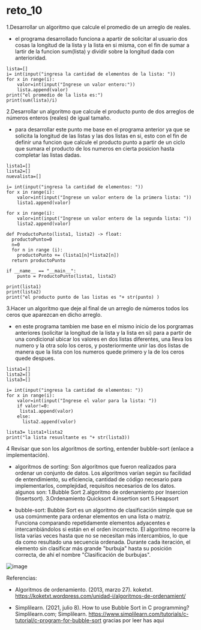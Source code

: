 # reto_10
1.Desarrollar un algoritmo que calcule el promedio de un arreglo de reales.

- el programa desarrollado funciona a apartir de solicitar al usuario dos cosas la longitud de la lista y la lista en si misma, con el fin de sumar a lartir de la funcion sum(lista) y dividir sobre la longitud dada con anterioridad.

```pseudocode
lista=[]
i= int(input("ingresa la cantidad de elementos de la lista: "))
for x in range(i):
    valor=int(input("Ingrese un valor entero:"))
    lista.append(valor)
print("el promedio de la lista es:")
print(sum(lista)/i)
```

2.Desarrollar un algoritmo que calcule el producto punto de dos arreglos de números enteros (reales) de igual tamaño.

- para desarrollar este punto me base en el programa anterior ya que se solicita la longitud de las listas y las dos listas en si, esto con el fin de definir una funcion que calcule el producto punto a partir de un ciclo que sumara el producto de los numeros en cierta posicion hasta completar las listas dadas.

```pseudocode
lista1=[]
lista2=[]
nuevalista=[]

i= int(input("ingresa la cantidad de elementos: "))
for x in range(i):
    valor=int(input("Ingrese un valor entero de la primera lista: "))
    lista1.append(valor)

for x in range(i):
    valor=int(input("Ingrese un valor entero de la segunda lista: "))
    lista2.append(valor)

def ProductoPunto(lista1, lista2) -> float:
  productoPunto=0
  n=0
  for n in range (i):
    productoPunto += (lista1[n]*lista2[n])
  return productoPunto

if __name__ == "__main__":
    punto = ProductoPunto(lista1, lista2)

print(lista1)
print(lista2)
print("el producto punto de las listas es "+ str(punto) )
```

3.Hacer un algoritmo que deje al final de un arreglo de números todos los ceros que aparezcan en dicho arreglo.

- en este programa tambien me base en el mismo inicio de los porgramas anteriores (solicitar la longitud de la lista y la lista en si) para a partir de una condicional ubicar los valores en dos listas diferentes, una lleva los numero y la otra solo los ceros, y posteriormente unir las dos listas de manera que la lista con los numeros quede primero y la de los ceros quede despues.

```pseudocode
lista1=[]
lista2=[]
lista3=[]

i= int(input("ingresa la cantidad de elementos: "))
for x in range(i):
    valor=int(input("Ingrese el valor para la lista: "))
    if valor!=0:
     lista1.append(valor)
    else:
      lista2.append(valor)

lista3= lista1+lista2
print("la lista resusltante es "+ str(lista3))
```
4 Revisar que son los algoritmos de sorting, entender bubble-sort (enlace a implementación).

- algoritmos de sorting:
Son algoritmos que fueron realizados para ordenar un conjunto de datos. Los algoritmos varían según su facilidad de entendimiento, su eficiencia, cantidad de código necesario para implementarlos, complejidad, requisitos necesarios de los datos.
  algunos son:
  1.Bubble Sort
  2.algoritmo de ordenamiento por Insercion (Insertsort).
  3.Ordenamiento Quicksort
  4.insertion sort
  5.Heapsort

- bubble-sort:
Bubble Sort es un algoritmo de clasificación simple que se usa comúnmente para ordenar elementos en una lista o matriz. Funciona comparando repetidamente elementos adyacentes e intercambiándolos si están en el orden incorrecto. El algoritmo recorre la lista varias veces hasta que no se necesitan más intercambios, lo que da como resultado una secuencia ordenada. Durante cada iteración, el elemento sin clasificar más grande "burbuja" hasta su posición correcta, de ahí el nombre "Clasificación de burbujas".

![image](https://github.com/AndresBustamant/reto_10/assets/141858005/4c97b749-2478-41f7-8d70-d215b1f4f6e5)

Referencias:
- Algoritmos de ordenamiento. (2013, marzo 27). koketxt. https://koketxt.wordpress.com/unidad-i/algoritmos-de-ordenamient/   
  
- Simplilearn. (2021, julio 8). How to use Bubble Sort in C programming? Simplilearn.com; Simplilearn. https://www.simplilearn.com/tutorials/c-tutorial/c-program-for-bubble-sort
gracias por leer has aqui 

